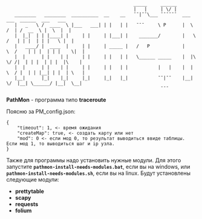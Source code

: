 ```     
                                               _____     ______ 
                                               |   |     | \/ | 
   ________   ________  __________  __    __   ¯¯|¯¯\___ ¯¯¯¯¯¯  ___        ___  ______  ___   ___
   |   _   \ /  ____  \ |___   ___| | |   | |   ¯¯¯     \ P      |  \      /  | /  __  \ |  \  |  |
   |  |_|  | | |____| |     | |     | |___| |    _______/        |   \    /   | | |  | | |   \ |  |
   |   ____/ |  ____  |     | |     | _____ |   /   P            |    \  /    | | |  | | |    \|  |
   |  |      | |    | |     | |     | |   | |   \______ _____    |  |\ \/ /|  | | |  | | |  |\    |
   |  |      | |    | |     | |     | |   | |           |   |    |  | \  / |  | | |__| | |  | \   |
   |__|      |_|    |_|     |_|     |_|   |_|           ¯¯|¯¯    |__|  \/  |__| \______/ |__|  \__|
                                                         ¯¯¯
```

__PathMon__ - программа типо __traceroute__

Поясню за PM_config.json:
```
{
    "timeout": 1, <- время ожидания
    "createMap": true, <- создать карту или нет
    "mod": 0 <- если мод 0, то результат выводиться ввиде таблицы. Если мод 1, то выводиться шаг и ip узла.
}
```
Также для программы надо установить нужные модули. Для этого запустите **`pathmon-install-needs-modules.bat`**, если вы на windows, или **`pathmon-install-needs-modules.sh`**, если вы на linux. Будут установлены следующие модули:
- **prettytable**
- **scapy**
- **requests**
- **folium**